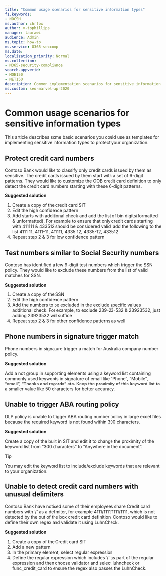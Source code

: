 ```yaml
---
title: "Common usage scenarios for sensitive information types"
f1.keywords:
- NOCSH
ms.author: chrfox
author: v-tophillips
manager: laurawi
audience: Admin
ms.topic: how-to
ms.service: O365-seccomp
ms.date:
localization_priority: Normal
ms.collection:
- M365-security-compliance
search.appverid:
- MOE150
- MET150
description: Common implementation scenarios for sensitive information types
ms.custom: seo-marvel-apr2020
---
```


# Common usage scenarios for sensitive information types

This article describes some basic scenarios you could use as templates for implementing sensitive information types to protect your organization.

## Protect credit card numbers

Contoso Bank would like to classify only credit cards issued by them as sensitive. The credit cards issued by them start with a set of 6-digit patterns. They would like to customize the OOB credit card definition to only detect the credit card numbers starting with these 6-digit patterns.

**Suggested solution**

1. Create a copy of the credit card SIT​
1. Edit the high confidence pattern​
1. Add starts with additional check and add the list of bin digits(formatted & unformatted). For example to ensure that only credit cards starting with 411111 & 433512 should be considered valid, add the following to the list 4111 11, 4111-11, 411111, 4335 12, 4335-12, 433512​
1. Repeat step 2 & 3 for low confidence pattern

## Test numbers similar to Social Security numbers

Contoso has identified a few 9-digit test numbers which trigger the SSN policy. They would like to exclude these numbers from the list of valid matches for SSN.

**Suggested solution**

1. Create a copy of the SSN​
1. Edit the high confidence pattern​
1. Add the numbers to be excluded in the exclude specific values additional check. For example, to exclude 239-23-532 & 23923532, just adding 23923532 will suffice​
1. Repeat step 2 & 3 for other confidence patterns as well

## Phone numbers in signature trigger match

Phone numbers in signature trigger a match for Australia company number policy.

**Suggested solution**

Add a not group in supporting elements using a keyword list containing commonly used keywords in signature of email like “Phone”, “Mobile”, “email”, “Thanks and regards” etc. Keep the proximity of this keyword list to a smaller value like 50 characters for better accuracy.

## Unable to trigger ABA routing policy

DLP policy is unable to trigger ABA routing number policy in large excel files because the required keyword is not found within 300 characters.

**Suggested solution**

Create a copy of the built in SIT and edit it to change the proximity of the keyword list from “300 characters” to “Anywhere in the document”. ​

> [!TIP]
> You may edit the keyword list to include/exclude keywords that are relevant to your organization.

## Unable to detect credit card numbers with unusual delimiters

Contoso Bank have noticed some of their employees share Credit card numbers with ‘/’ as a delimiter, for example 4111/1111/1111/1111, which is not detected by the out of the box credit card definition. Contoso would like to define their own regex and validate it using LuhnCheck.

**Suggested solution**

1. Create a copy of the Credit card SIT​
1. Add a new pattern​
1. In the primary element, select regular expression​
1. Define the regular expression which includes ‘/’ as part of the regular expression and then choose validator and select luhncheck or func_credit_card to ensure the regex also passes the LuhnCheck.
